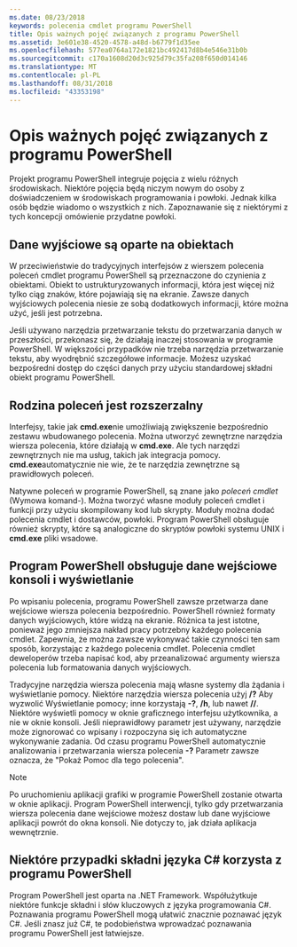 ```yaml
---
ms.date: 08/23/2018
keywords: polecenia cmdlet programu PowerShell
title: Opis ważnych pojęć związanych z programu PowerShell
ms.assetid: 3e601e38-4520-4578-a48d-b6779f1d35ee
ms.openlocfilehash: 577ea0764a172e1821bc492417d8b4e546e31b0b
ms.sourcegitcommit: c170a1608d20d3c925d79c35fa208f650d014146
ms.translationtype: MT
ms.contentlocale: pl-PL
ms.lasthandoff: 08/31/2018
ms.locfileid: "43353198"
---
```

# <a name="understanding-important-powershell-concepts"></a>Opis ważnych pojęć związanych z programu PowerShell

Projekt programu PowerShell integruje pojęcia z wielu różnych środowiskach. Niektóre pojęcia będą niczym nowym do osoby z doświadczeniem w środowiskach programowania i powłoki. Jednak kilka osób będzie wiadomo o wszystkich z nich. Zapoznawanie się z niektórymi z tych koncepcji omówienie przydatne powłoki.

## <a name="output-is-object-based"></a>Dane wyjściowe są oparte na obiektach

W przeciwieństwie do tradycyjnych interfejsów z wierszem polecenia poleceń cmdlet programu PowerShell są przeznaczone do czynienia z obiektami.
Obiekt to ustrukturyzowanych informacji, która jest więcej niż tylko ciąg znaków, które pojawiają się na ekranie. Zawsze danych wyjściowych polecenia niesie ze sobą dodatkowych informacji, które można użyć, jeśli jest potrzebna.

Jeśli używano narzędzia przetwarzanie tekstu do przetwarzania danych w przeszłości, przekonasz się, że działają inaczej stosowania w programie PowerShell. W większości przypadków nie trzeba narzędzia przetwarzanie tekstu, aby wyodrębnić szczegółowe informacje. Możesz uzyskać bezpośredni dostęp do części danych przy użyciu standardowej składni obiekt programu PowerShell.

## <a name="the-command-family-is-extensible"></a>Rodzina poleceń jest rozszerzalny

Interfejsy, takie jak **cmd.exe**nie umożliwiają zwiększenie bezpośrednio zestawu wbudowanego polecenia. Można utworzyć zewnętrzne narzędzia wiersza polecenia, które działają w **cmd.exe**. Ale tych narzędzi zewnętrznych nie ma usług, takich jak integracja pomocy. **cmd.exe**automatycznie nie wie, że te narzędzia zewnętrzne są prawidłowych poleceń.

Natywne poleceń w programie PowerShell, są znane jako *poleceń cmdlet* (Wymowa komand-). Można tworzyć własne moduły poleceń cmdlet i funkcji przy użyciu skompilowany kod lub skrypty. Moduły można dodać polecenia cmdlet i dostawców, powłoki. Program PowerShell obsługuje również skrypty, które są analogiczne do skryptów powłoki systemu UNIX i **cmd.exe** pliki wsadowe.

## <a name="powershell-handles-console-input-and-display"></a>Program PowerShell obsługuje dane wejściowe konsoli i wyświetlanie

Po wpisaniu polecenia, programu PowerShell zawsze przetwarza dane wejściowe wiersza polecenia bezpośrednio. PowerShell również formaty danych wyjściowych, które widzą na ekranie. Różnica ta jest istotne, ponieważ jego zmniejsza nakład pracy potrzebny każdego polecenia cmdlet. Zapewnia, że można zawsze wykonywać takie czynności ten sam sposób, korzystając z każdego polecenia cmdlet. Polecenia cmdlet deweloperów trzeba napisać kod, aby przeanalizować argumenty wiersza polecenia lub formatowania danych wyjściowych.

Tradycyjne narzędzia wiersza polecenia mają własne systemy dla żądania i wyświetlanie pomocy. Niektóre narzędzia wiersza polecenia użyj **/?** Aby wyzwolić Wyświetlanie pomocy; inne korzystają **-?**, **/h**, lub nawet **//**. Niektóre wyświetli pomocy w oknie graficznego interfejsu użytkownika, a nie w oknie konsoli. Jeśli nieprawidłowy parametr jest używany, narzędzie może zignorować co wpisany i rozpoczyna się ich automatyczne wykonywanie zadania.
Od czasu programu PowerShell automatycznie analizowania i przetwarzania wiersza polecenia **-?** Parametr zawsze oznacza, że "Pokaż Pomoc dla tego polecenia".

> [!NOTE]
> Po uruchomieniu aplikacji grafiki w programie PowerShell zostanie otwarta w oknie aplikacji.
> Program PowerShell interwencji, tylko gdy przetwarzania wiersza polecenia dane wejściowe możesz dostaw lub dane wyjściowe aplikacji powrót do okna konsoli. Nie dotyczy to, jak działa aplikacja wewnętrznie.

## <a name="powershell-uses-some-c-syntax"></a>Niektóre przypadki składni języka C# korzysta z programu PowerShell

Program PowerShell jest oparta na .NET Framework. Współużytkuje niektóre funkcje składni i słów kluczowych z języka programowania C#. Poznawania programu PowerShell mogą ułatwić znacznie poznawać język C#. Jeśli znasz już C#, te podobieństwa wprowadzać poznawania programu PowerShell jest łatwiejsze.